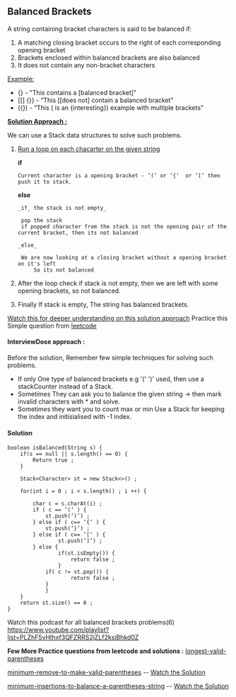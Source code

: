 ## Balanced Brackets

A string containing bracket characters is said to be balanced if:

1. A matching closing bracket occurs to the right of each corresponding opening bracket
2. Brackets enclosed within balanced brackets are also balanced
3. It does not contain any non-bracket characters

<u>Example:</u>

* [](){} - "This contains a [balanced bracket]"
* [[] {}} - “This [[does not] contain a balanced bracket”
* ({}) - “This ( is an {interesting}) example with multiple brackets”

<u>**Solution Approach :**</u>

We can use a Stack data structures to solve such problems.
1. <u>Run a loop on each chacarter on the given string</u>

   **if**

       Current character is a opening bracket - ‘(‘ or ‘{‘  or ‘[‘ then push it to stack.
       
    **else**
       
       _if_ the stack is not empty_
  
   		pop the stack
   		if popped character from the stack is not the opening pair of the current bracket, then its not balanced
       
       _else_
     
   		We are now looking at a closing bracket without a opening bracket on it's left
         	So its not balanced
   
3. After the loop check if stack is not empty, then we are left with some opening brackets, so not balanced.
4. Finally If stack is empty, The string has balanced brackets.

[Watch this for deeper understanding on this solution approach](https://youtu.be/VWGk_Mo_gRU?si=_CyZnsBhWjCTkG31)
Practice this Simple question from [leetcode](https://leetcode.com/problems/valid-parentheses/)

#### InterviewDose approach :
Before the solution, Remember few simple techniques for solving such problems.

* If only One type of balanced brackets e.g '(' ')' used, then use a stackCounter instead of a Stack.
* Sometimes They can ask you to balance the given string -> then mark invalid characters with * and solve.
* Sometimes they want you to count max or min Use a Stack for keeping the index and initisialised with -1 index.

#### Solution
```
boolean isBalanced(String s) {
	if(s == null || s.length() == 0) {
  		Return true ;
  	}
  
  	Stack<Character> st = new Stack<>() ;
  
  	for(int i = 0 ; i < s.length() ; i ++) {

  		char c = s.charAt(i) ;
  		if ( c == ‘(‘ ) {
  			st.push(‘)’) ;
  		} else if ( c== ‘{‘ ) {
  			st.push(‘}’) ;
  		} else if ( c== ‘[‘ ) {
        		st.push(‘]’) ;
		} else {
  	    		if(st.isEmpty()) {
  		    		return false ;
  	    		}
  	  		if( c != st.pop()) {
        			return false ;
			}
    		}
  	}
  	return st.size() == 0 ;
}
```

Watch this podcast for all balanced brackets problems(6) https://www.youtube.com/playlist?list=PLZhF5vHIhxf3QFZRRS2jZLf2ksiBhkd0Z 

**Few More Practice questions from leetcode and solutions :**
[longest-valid-parentheses](https://leetcode.com/problems/longest-valid-parentheses/)

[minimum-remove-to-make-valid-parentheses](https://leetcode.com/problems/minimum-remove-to-make-valid-parentheses/) -- [Watch the Solution](https://youtu.be/slkTFARW4Pk?si=OffRL-ywtG5iLLa5)

[minimum-insertions-to-balance-a-parentheses-string](https://leetcode.com/problems/minimum-insertions-to-balance-a-parentheses-string/) -- [Watch the Solution](https://youtu.be/LScsC-C5gvg?si=n-nd6YU2YkAjYaXb)
